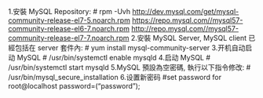 1.安裝 MySQL Repository:
    # rpm -Uvh  http://dev.mysql.com/get/mysql-community-release-el7-5.noarch.rpm
                https://repo.mysql.com//mysql57-community-release-el6-7.noarch.rpm
                http://repo.mysql.com//mysql57-community-release-el7-7.noarch.rpm
2.安裝 MySQL Server, MySQL client 已經包括在 server 套件內:
    # yum install mysql-community-server
3.开机自动启动 MySQL
    # /usr/bin/systemctl enable mysqld
4.启动 MySQL
    # /usr/bin/systemctl start mysqld
5.MySQL 預設為空密碼, 執行以下指令修改:
    # /usr/bin/mysql_secure_installation
6.设置新密码
    #set password for root@localhost password=(“password”);
